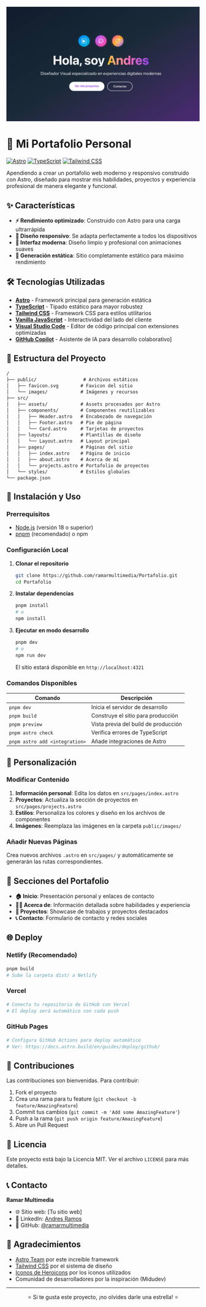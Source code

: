 
![Portfolio Desktop](https://github.com/ramarmultimedia/Portafolio/blob/master/src/assets/captura_web.jpg)
# 🌟 Mi Portafolio Personal

[![Astro](https://img.shields.io/badge/Astro-FF5A1F?style=for-the-badge&logo=astro&logoColor=white)](https://astro.build/)
[![TypeScript](https://img.shields.io/badge/TypeScript-007ACC?style=for-the-badge&logo=typescript&logoColor=white)](https://www.typescriptlang.org/)
[![Tailwind CSS](https://img.shields.io/badge/Tailwind_CSS-38B2AC?style=for-the-badge&logo=tailwind-css&logoColor=white)](https://tailwindcss.com/)

Apendiendo a crear un portafolio web moderno y responsivo construido con Astro, diseñado para mostrar mis habilidades, proyectos y experiencia profesional de manera elegante y funcional.

## ✨ Características

- **⚡ Rendimiento optimizado**: Construido con Astro para una carga ultrarrápida
- **📱 Diseño responsivo**: Se adapta perfectamente a todos los dispositivos
- **🎨 Interfaz moderna**: Diseño limpio y profesional con animaciones suaves
- **📄 Generación estática**: Sitio completamente estático para máximo rendimiento

## 🛠️ Tecnologías Utilizadas

- **[Astro](https://astro.build/)** - Framework principal para generación estática
- **[TypeScript](https://www.typescriptlang.org/)** - Tipado estático para mayor robustez
- **[Tailwind CSS](https://tailwindcss.com/)** - Framework CSS para estilos utilitarios
- **[Vanilla JavaScript](https://developer.mozilla.org/en-US/docs/Web/JavaScript)** - Interactividad del lado del cliente
- **[Visual Studio Code](https://code.visualstudio.com/)** - Editor de código principal con extensiones optimizadas
- **[GitHub Copilot](https://github.com/)** - Asistente de IA para desarrollo colaborativo]

## 📁 Estructura del Proyecto

```
/
├── public/                 # Archivos estáticos
│   ├── favicon.svg        # Favicon del sitio
│   └── images/            # Imágenes y recursos
├── src/
│   ├── assets/            # Assets procesados por Astro
│   ├── components/        # Componentes reutilizables
│   │   ├── Header.astro   # Encabezado de navegación
│   │   ├── Footer.astro   # Pie de página
│   │   └── Card.astro     # Tarjetas de proyectos
│   ├── layouts/           # Plantillas de diseño
│   │   └── Layout.astro   # Layout principal
│   ├── pages/             # Páginas del sitio
│   │   ├── index.astro    # Página de inicio
│   │   ├── about.astro    # Acerca de mí
│   │   └── projects.astro # Portafolio de proyectos
│   └── styles/            # Estilos globales
└── package.json
```

## 🚀 Instalación y Uso

### Prerrequisitos

- [Node.js](https://nodejs.org/) (versión 18 o superior)
- [pnpm](https://pnpm.io/) (recomendado) o npm

### Configuración Local

1. **Clonar el repositorio**
   ```bash
   git clone https://github.com/ramarmultimedia/Portafolio.git
   cd Portafolio
   ```

2. **Instalar dependencias**
   ```bash
   pnpm install
   # o
   npm install
   ```

3. **Ejecutar en modo desarrollo**
   ```bash
   pnpm dev
   # o
   npm run dev
   ```
   
   El sitio estará disponible en `http://localhost:4321`

### Comandos Disponibles

| Comando | Descripción |
|---------|-------------|
| `pnpm dev` | Inicia el servidor de desarrollo |
| `pnpm build` | Construye el sitio para producción |
| `pnpm preview` | Vista previa del build de producción |
| `pnpm astro check` | Verifica errores de TypeScript |
| `pnpm astro add <integration>` | Añade integraciones de Astro |

## 🎨 Personalización

### Modificar Contenido

1. **Información personal**: Edita los datos en `src/pages/index.astro`
2. **Proyectos**: Actualiza la sección de proyectos en `src/pages/projects.astro`
3. **Estilos**: Personaliza los colores y diseño en los archivos de componentes
4. **Imágenes**: Reemplaza las imágenes en la carpeta `public/images/`

### Añadir Nuevas Páginas

Crea nuevos archivos `.astro` en `src/pages/` y automáticamente se generarán las rutas correspondientes.

## 📱 Secciones del Portafolio

- **🏠 Inicio**: Presentación personal y enlaces de contacto
- **👨‍💻 Acerca de**: Información detallada sobre habilidades y experiencia
- **💼 Proyectos**: Showcase de trabajos y proyectos destacados
- **📞 Contacto**: Formulario de contacto y redes sociales

## 🌐 Deploy

### Netlify (Recomendado)
```bash
pnpm build
# Sube la carpeta dist/ a Netlify
```

### Vercel
```bash
# Conecta tu repositorio de GitHub con Vercel
# El deploy será automático con cada push
```

### GitHub Pages
```bash
# Configura GitHub Actions para deploy automático
# Ver: https://docs.astro.build/en/guides/deploy/github/
```

## 🤝 Contribuciones

Las contribuciones son bienvenidas. Para contribuir:

1. Fork el proyecto
2. Crea una rama para tu feature (`git checkout -b feature/AmazingFeature`)
3. Commit tus cambios (`git commit -m 'Add some AmazingFeature'`)
4. Push a la rama (`git push origin feature/AmazingFeature`)
5. Abre un Pull Request

## 📄 Licencia

Este proyecto está bajo la Licencia MIT. Ver el archivo `LICENSE` para más detalles.

## 📞 Contacto

**Ramar Multimedia**
- 🌐 Sitio web: [Tu sitio web]
- 💼 LinkedIn: [Andres Ramos](https://linkedin.com/in/jesús-andrés-ramos-martínez-15a7a4301)
- 🐙 GitHub: [@ramarmultimedia](https://github.com/ramarmultimedia)

## 🙏 Agradecimientos

- [Astro Team](https://astro.build/) por este increíble framework
- [Tailwind CSS](https://tailwindcss.com/) por el sistema de diseño
- [Iconos de Heroicons](https://heroicons.com/) por los iconos utilizados
- Comunidad de desarrolladores por la inspiración (Midudev)

---

<div align="center">
  <p>⭐ Si te gusta este proyecto, ¡no olvides darle una estrella! ⭐</p>
</div>
